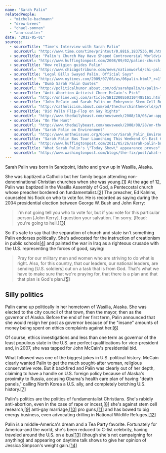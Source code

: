 ```yaml
---
name: "Sarah Palin"
relatedPeople:
  - "michele-bachmann"
  - "drew-brees"
  - "chael-sonnen"
  - "ann-coulter"
date: "2012-05-01"
sources:
  - sourceTitle: "Time's Interview with Sarah Palin"
    sourceUrl: "http://www.time.com/time/printout/0,8816,1837536,00.html"
  - sourceTitle: "Palin's Church May Have Shaped Controversial Worldview"
    sourceUrl: "http://www.huffingtonpost.com/2008/09/02/palins-church-may-have-sh_n_123205.html"
  - sourceTitle: "How religion guides Palin"
    sourceUrl: "http://www.chicagotribune.com/news/nationworld/chi-palin-religion_06sep06,0,3371419.story"
  - sourceTitle: "Legal Bills Swayed Palin, Official Says"
    sourceUrl: "http://www.nytimes.com/2009/07/06/us/06palin.html?_r=1"
  - sourceTitle: "Dumb Sarah Palin Quotes"
    sourceUrl: "http://politicalhumor.about.com/od/sarahpalin/a/palin-top-10.htm"
  - sourceTitle: "Anti-Abortion Activist Cheer McCain's Pick"
    sourceUrl: "http://online.wsj.com/article/SB122005503104485161.html?mod=googlenews_wsj"
  - sourceTitle: "John McCain and Sarah Palin on Embryonic Stem Cell Research"
    sourceUrl: "http://catholicism.about.com/od/thechurchintheworld/p/Republican_ESCR.htm"
  - sourceTitle: "Did Palin Flip-Flop on Gay Rights"
    sourceUrl: "http://www.thedailybeast.com/newsweek/2008/10/03/an-apparent-flip-flop-on-gay-rights.html"
  - sourceTitle: "On The Hunt"
    sourceUrl: "http://www.thedailybeast.com/newsweek/2008/08/28/on-the-hunt.html"
  - sourceTitle: "Sarah Palin on Environment"
    sourceUrl: "http://www.ontheissues.org/Governor/Sarah_Palin_Environment.htm"
  - sourceTitle: "Sarah Palin Bus Tour Launching This Weekend On East Coast"
    sourceUrl: "http://www.huffingtonpost.com/2011/05/26/sarah-palin-bus-tour-hist_n_867472.html"
  - sourceTitle: "What Sarah Palin's \"Today Show\" appearance proves"
    sourceUrl: "http://www.washingtonpost.com/blogs/the-fix/post/what-sarah-palins-today-show-appearance-proves/2012/04/03/gIQAxz77sS_blog.html"
---
```


Sarah Palin was born in Sandpoint, Idaho and grew up in Wasilla, Alaska.

She was baptized a Catholic but her family began attending non-denominational Christian churches when she was young.<a class="source-citation" href="#http://www.time.com/time/printout/0,8816,1837536,00.html" title="Time&apos;s Interview with Sarah Palin">[1]</a> At the age of 12, Palin was baptized in the Wasilla Assembly of God, a Pentecostal church whose preacher bordered on fundamentalist.<a class="source-citation" href="#http://www.huffingtonpost.com/2008/09/02/palins-church-may-have-sh_n_123205.html" title="Palin&apos;s Church May Have Shaped Controversial Worldview">[2]</a> The preacher, Ed Kalnins, counseled his flock on who to vote for. He is recorded as saying during the 2004 presidential election between George W. Bush and John Kerry:

>I'm not going tell you who to vote for, but if you vote for this particular person [John Kerry], I question your salvation. I'm sorry. [Read: you're going to hell.]<a class="source-citation" href="#http://www.huffingtonpost.com/2008/09/02/palins-church-may-have-sh_n_123205.html" title="Palin&apos;s Church May Have Shaped Controversial Worldview">[3]</a>

So it's safe to say that the separation of church and state isn't something Palin endorses politically. She's advocated for the instruction of creationism in public schools<a class="source-citation" href="#http://www.chicagotribune.com/news/nationworld/chi-palin-religion_06sep06,0,3371419.story" title="How religion guides Palin">[4]</a> and painted the war in Iraq as a righteous crusade with the U.S. representing the forces of good, saying:

>Pray for our military men and women who are striving to do what is right. Also, for this country, that our leaders, our national leaders, are sending [U.S. soldiers] out on a task that is from God. That's what we have to make sure that we're praying for, that there is a plan and that that plan is God's plan.<a class="source-citation" href="#http://www.huffingtonpost.com/2008/09/02/palins-church-may-have-sh_n_123205.html" title="Palin&apos;s Church May Have Shaped Controversial Worldview">[5]</a>

## Silly politics

Palin came up politically in her hometown of Wasilla, Alaska. She was elected to the city council of that town, then the mayor, then as the governor of Alaska. Before the end of her first term, Palin announced that she would resign her post as governor because of the "insane" amounts of money being spent on ethics complaints against her.<a class="source-citation" href="#http://www.nytimes.com/2009/07/06/us/06palin.html?_r=1" title="Legal Bills Swayed Palin, Official Says">[6]</a>

Of course, ethics investigations and less than one term as governor of the least populous state in the U.S. are perfect qualifications for vice-president and, in 2007, she was tapped for John McCain's presidential bid.

What followed was one of the biggest jokes in U.S. political history. McCain clearly wanted Palin to get the much sought-after woman, religious conservative vote. But it backfired and Palin was clearly out of her depth, claiming to have a handle on U.S. foreign policy because of Alaska's proximity to Russia, accusing Obama's health care plan of having "death panels," calling North Korea a U.S. ally, and completely botching U.S. history.<a class="source-citation" href="#http://politicalhumor.about.com/od/sarahpalin/a/palin-top-10.htm" title="Dumb Sarah Palin Quotes">[7]</a>

Palin's politics are the politics of fundamentalist Christians. She's rabidly anti-abortion, even in the case of rape or incest,<a class="source-citation" href="#http://online.wsj.com/article/SB122005503104485161.html?mod=googlenews_wsj" title="Anti-Abortion Activist Cheer McCain&apos;s Pick">[8]</a> she's against stem cell research,<a class="source-citation" href="#http://catholicism.about.com/od/thechurchintheworld/p/Republican_ESCR.htm" title="John McCain and Sarah Palin on Embryonic Stem Cell Research">[9]</a> anti-gay marriage,<a class="source-citation" href="#http://www.thedailybeast.com/newsweek/2008/10/03/an-apparent-flip-flop-on-gay-rights.html" title="Did Palin Flip-Flop on Gay Rights">[10]</a> pro guns,<a class="source-citation" href="#http://www.thedailybeast.com/newsweek/2008/08/28/on-the-hunt.html" title="On The Hunt">[11]</a> and has bowed to big energy business, even advocating drilling in National Wildlife Refuges.<a class="source-citation" href="#http://www.ontheissues.org/Governor/Sarah_Palin_Environment.htm" title="Sarah Palin on Environment">[12]</a>

Palin is a middle-America's dream and a Tea Party favorite. Fortunately for America–and the world, she's been reduced to C-list celebrity, having traveled around the U.S. on a bus<a class="source-citation" href="#http://www.huffingtonpost.com/2011/05/26/sarah-palin-bus-tour-hist_n_867472.html" title="Sarah Palin Bus Tour Launching This Weekend On East Coast">[13]</a> (though she's not campaigning for anything) and appearing on daytime talk shows to give her opinion of Jessica Simpson's weight gain.<a class="source-citation" href="#http://www.washingtonpost.com/blogs/the-fix/post/what-sarah-palins-today-show-appearance-proves/2012/04/03/gIQAxz77sS_blog.html" title="What Sarah Palin&apos;s &quot;Today Show&quot; appearance proves">[14]</a>